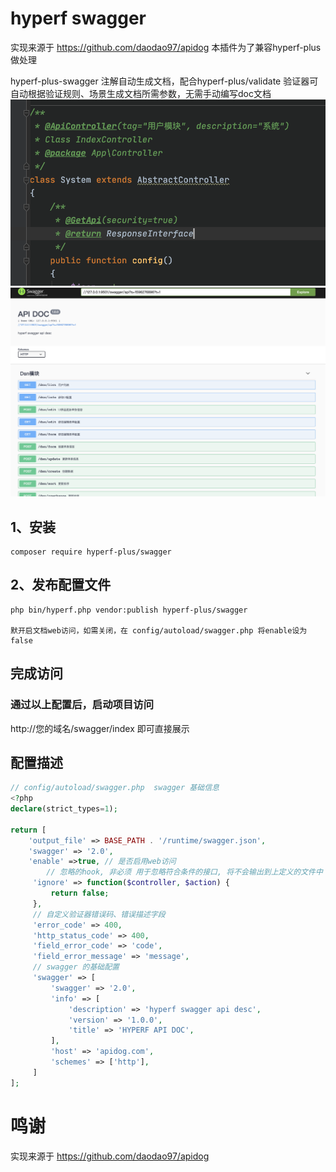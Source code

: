 # hyperf swagger 

实现来源于 https://github.com/daodao97/apidog 本插件为了兼容hyperf-plus 做处理

hyperf-plus-swagger 注解自动生成文档，配合hyperf-plus/validate 验证器可自动根据验证规则、场景生成文档所需参数，无需手动编写doc文档
![Image 注解](./screenshot/2.png)
![Image 文档](./screenshot/3.png)
## 1、安装
```
composer require hyperf-plus/swagger
```
## 2、发布配置文件
```
php bin/hyperf.php vendor:publish hyperf-plus/swagger

默开启文档web访问，如需关闭，在 config/autoload/swagger.php 将enable设为false 
```

## 完成访问
### 通过以上配置后，启动项目访问
http://您的域名/swagger/index 即可直接展示

## 配置描述
```php
// config/autoload/swagger.php  swagger 基础信息
<?php
declare(strict_types=1);

return [
    'output_file' => BASE_PATH . '/runtime/swagger.json',
    'swagger' => '2.0',
    'enable' =>true, // 是否启用web访问
        // 忽略的hook, 非必须 用于忽略符合条件的接口, 将不会输出到上定义的文件中
     'ignore' => function($controller, $action) {
         return false;
     },
     // 自定义验证器错误码、错误描述字段
     'error_code' => 400,
     'http_status_code' => 400,
     'field_error_code' => 'code',
     'field_error_message' => 'message',
     // swagger 的基础配置
     'swagger' => [
         'swagger' => '2.0',
         'info' => [
             'description' => 'hyperf swagger api desc',
             'version' => '1.0.0',
             'title' => 'HYPERF API DOC',
         ],
         'host' => 'apidog.com',
         'schemes' => ['http'],
     ]
];
```

# 鸣谢
实现来源于 https://github.com/daodao97/apidog